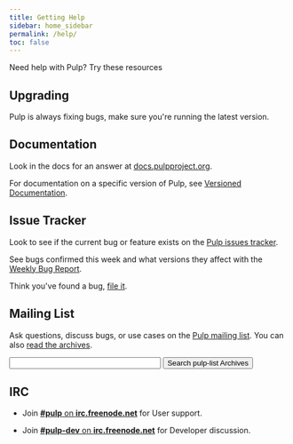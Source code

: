 ```yaml
---
title: Getting Help
sidebar: home_sidebar
permalink: /help/
toc: false
---
```


Need help with Pulp? Try these resources

## Upgrading

Pulp is always fixing bugs, make sure you're running the latest version.

## Documentation

Look in the docs for an answer at [docs.pulpproject.org](https://docs.pulpproject.org).

For documentation on a specific version of Pulp, see [Versioned Documentation](/docs/).

## Issue Tracker

Look to see if the current bug or feature exists on the [Pulp issues tracker](https://pulp.plan.io/issues?set_filter=1).

See bugs confirmed this week and what versions they affect with the [Weekly Bug Report](https://pulp.plan.io/projects/pulp/wiki/Weekly_Bug_Trends).


Think you've found a bug, [file it](https://pulp.plan.io/projects/pulp/issues/new).

## Mailing List
Ask questions, discuss bugs, or use cases on the
[Pulp mailing list](https://www.redhat.com/mailman/listinfo/pulp-list). You
can also [read the archives](https://www.redhat.com/archives/pulp-list/).

<form method="get" action="http://www.google.com/search">
    <input type="text" name="q" size="31" maxlength="255" value="" />
    <input type="hidden" name="sitesearch" value="https://www.redhat.com/archives/pulp-list/" />
    <input type="submit" value="Search pulp-list Archives" />
</form>

## IRC

* Join [**#pulp** on **irc.freenode.net**](https://webchat.freenode.net/?channels=#pulp) for User support.

* Join [**#pulp-dev** on **irc.freenode.net**](https://webchat.freenode.net/?channels=#pulp-dev) for Developer discussion.
